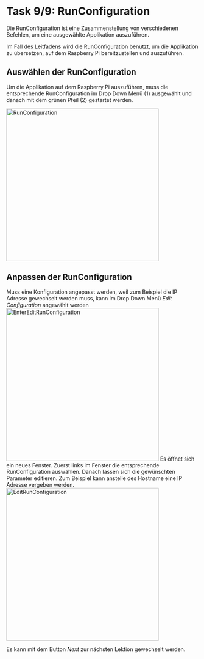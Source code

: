 # Task 9/9: RunConfiguration
Die RunConfiguration ist eine Zusammenstellung von verschiedenen Befehlen, um eine ausgewählte Applikation auszuführen.

Im Fall des Leitfadens wird die RunConfiguration benutzt, um die Applikation zu übersetzen, auf dem Raspberry Pi
bereitzustellen und auszuführen.

## Auswählen der RunConfiguration
Um die Applikation auf dem Raspberry Pi auszuführen, muss die entsprechende RunConfiguration im Drop Down Menü (1)
ausgewählt und danach mit dem grünen Pfeil (2) gestartet werden.

<img src="RunConfiguration.png" alt="RunConfiguration" width="400">

## Anpassen der RunConfiguration
Muss eine Konfiguration angepasst werden, weil zum Beispiel die IP Adresse gewechselt werden muss, kann im Drop Down Menü
*Edit Configuration* angewählt werden
<img src="EnterEditRunConfiguration.png" alt="EnterEditRunConfiguration" width="400">
Es öffnet sich ein neues Fenster. Zuerst links im Fenster die entsprechende RunConfiguration auswählen. Danach lassen sich
die gewünschten Parameter editieren. Zum Beispiel kann anstelle des Hostname eine IP Adresse vergeben werden.
<img src="EditRunConfiguration.png" alt="EditRunConfiguration" width="400">

Es kann mit dem Button *Next* zur nächsten Lektion gewechselt werden.